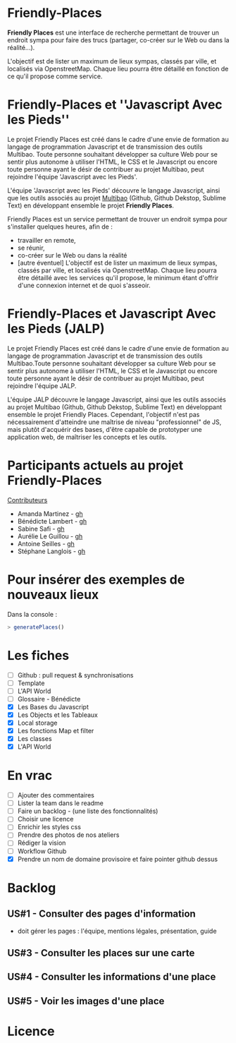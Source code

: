 # Friendly-Places
**Friendly Places** est une interface de recherche permettant de trouver un endroit sympa pour faire des trucs (partager, co-créer sur le Web ou dans la réalité...).  

L'objectif est de lister un maximum de lieux sympas, classés par ville, et localisés via OpenstreetMap. Chaque lieu pourra être détaillé en fonction de ce qu'il propose comme service.

# Friendly-Places et ''Javascript Avec les Pieds''
Le projet Friendly Places est créé dans le cadre d'une envie de formation au langage de programmation Javascript et de transmission des outils Multibao. Toute personne souhaitant développer sa culture Web pour se sentir plus autonome à utiliser l'HTML, le CSS et le Javascript ou encore toute personne ayant le désir de contribuer au projet Multibao, peut rejoindre l'équipe 'Javascript avec les Pieds'.  

L'équipe 'Javascript avec les Pieds' découvre le langage Javascript, ainsi que les outils associés au projet [Multibao](http://www.multibao.org) (Github, Github Dekstop, Sublime Text) en développant ensemble le projet **Friendly Places**.  

Friendly Places est un service permettant de trouver un endroit sympa pour s'installer quelques heures, afin de :
* travailler en remote,
* se réunir,
* co-créer sur le Web ou dans la réalité
* [autre éventuel]
L'objectif est de lister un maximum de lieux sympas, classés par ville, et localisés via OpenstreetMap. Chaque lieu pourra être détaillé avec les services qu'il propose, le minimum étant d'offrir d'une connexion internet et de quoi s'asseoir.

# Friendly-Places et Javascript Avec les Pieds (JALP)
Le projet Friendly Places est créé dans le cadre d'une envie de formation au langage de programmation Javascript et de transmission des outils Multibao.Toute personne souhaitant développer sa culture Web pour se sentir plus autonome à utiliser l'HTML, le CSS et le Javascript ou encore toute personne ayant le désir de contribuer au projet Multibao, peut rejoindre l'équipe JALP.

L'équipe JALP découvre le langage Javascript, ainsi que les outils associés au projet Multibao (Github, Github Dekstop, Sublime Text) en développant ensemble le projet Friendly Places.  Cependant, l'objectif n'est pas nécessairement d'atteindre une maîtrise de niveau "professionnel" de JS, mais plutôt d'acquérir des bases, d'être capable de prototyper une application web, de maîtriser les concepts et les outils.

# Participants actuels au projet Friendly-Places
[Contributeurs](https://github.com/Amanda-Martinez/Friendly-Places/graphs/contributors)
* Amanda Martinez - [gh](http://github.com/Amanda-Martinez)
* Bénédicte Lambert - [gh](http://github.com/bndct-lmbrt)
* Sabine Safi - [gh](http://github.com/sabinesafi)
* Aurélie Le Guillou - [gh](http://github.com/aleguillou)
* Antoine Seilles - [gh](http://github.com/natoine)
* Stéphane Langlois - [gh](http://github.com/pointbar)

# Pour insérer des exemples de nouveaux lieux
Dans la console :
```javascript
> generatePlaces()
```

# Les fiches
- [ ] Github : pull request & synchronisations
- [ ] Template
- [ ] L'API World
- [ ] Glossaire - Bénédicte
- [x] Les Bases du Javascript
- [x] Les Objects et les Tableaux
- [x] Local storage
- [x] Les fonctions Map et filter
- [x] Les classes
- [x] L'API World

# En vrac
- [ ] Ajouter des commentaires
- [ ] Lister la team dans le readme
- [ ] Faire un backlog - (une liste des fonctionnalités)
- [ ] Choisir une licence
- [ ] Enrichir les styles css
- [ ] Prendre des photos de nos ateliers
- [ ] Rédiger la vision
- [ ] Workflow Github
- [x] Prendre un nom de domaine provisoire et faire pointer github dessus

# Backlog

## US#1 - Consulter des pages d'information
- doit gérer les pages : l'équipe, mentions légales, présentation, guide

## US#3 - Consulter les places sur une carte

## US#4 - Consulter les informations d'une place

## US#5 - Voir les images d'une place

# Licence
